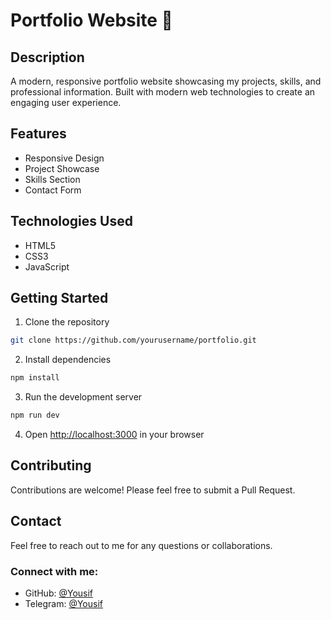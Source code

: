 # Portfolio Website 🌟

## Description
A modern, responsive portfolio website showcasing my projects, skills, and professional information. Built with modern web technologies to create an engaging user experience.

## Features
- Responsive Design
- Project Showcase
- Skills Section
- Contact Form

## Technologies Used
- HTML5
- CSS3
- JavaScript

## Getting Started
1. Clone the repository
```bash
git clone https://github.com/yourusername/portfolio.git
```

2. Install dependencies
```bash
npm install
```

3. Run the development server
```bash
npm run dev
```

4. Open [http://localhost:3000](http://localhost:3000) in your browser

## Contributing
Contributions are welcome! Please feel free to submit a Pull Request.

## Contact
Feel free to reach out to me for any questions or collaborations.

### Connect with me:
- GitHub: [@Yousif](https://github.com/Yousif)
- Telegram: [@Yousif](https://t.me/Yousif)
